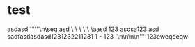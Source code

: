 # test
asdasd''"'"\n\\seq asd \ \ \ \ \ \aasd 123 asdsa123 asd sadfasdasdasd1231232211231 1 - 123
'\n\n\n\n''''123eweqeeqw
